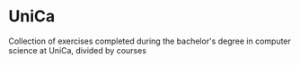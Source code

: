 # UniCa
Collection of exercises completed during the bachelor's degree in computer science at UniCa, divided by courses
